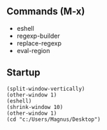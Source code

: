 
## Commands (M-x)

* eshell
* regexp-builder
* replace-regexp
* eval-region


## Startup

```elisp
(split-window-vertically)
(other-window 1)
(eshell)
(shrink-window 10)
(other-window 1)
(cd "c:/Users/Magnus/Desktop")
```
